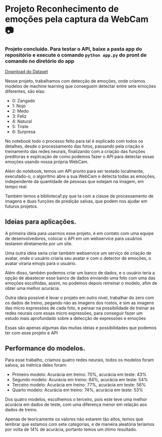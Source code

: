 # Projeto Reconhecimento de emoções pela captura da WebCam :camera:

### Projeto concluído. Para testar o API, baixe a pasta app do repositório e execute o comando `python app.py` do pront de comando no diretório do app

[Download do Dataset](https://www.kaggle.com/msambare/fer2013)

Nesse projeto, trabalhamos com detecção de emoções, onde criamos modelos de machine learning que conseguem detectar entre sete emoções diferentes, são elas:

- 0: Zangado
 - 1: Nojo 
 - 2: Medo 
 - 3: Feliz
 - 4: Natural
 - 5: Triste
 - 6: Surpresa

No notebook todo o processo feito para tal é explicado com todos os detalhes, desde o processamento das fotos, passando pela criação e treinamento das redes neurais, finalizando com a criação das funções preditoras e explicação de como podemos fazer o API para detectar essas emoções usando nossa própria WebCam.

Além do notebook, temos um API pronto para ser testado localmente, executado-o, o algoritmo abre a sua WebCam e detecta todas as emoções, independente da quantidade de pessoas que estejam na imagem, em tempo real.

Também temos a biblioteca1.py que ta com a  classe de processamento de imagens e duas funções de predição salvas, que podem nos ajudar em futuros projetos.

## Ideias para aplicações.

A primeira ideia para usarmos esse projeto, é em contato com uma equipe de desenvolvedores, colocar o API em um webservice para usuários testarem diretamente por um site.

Uma outra ideia seria criar também webservice um serviço de criação de avatar, onde o usuário criaria seu avatar e com o detector de emoções, o avatar viraria emojis para o usuário.

Além disso, também podemos criar um banco de dados, e o usuário teria a opção de abastecer esse banco de dados enviando uma foto com uma das emoções escolhidas, assim, no podemos depois retreinar o modelo, afim de obter uma melhor acurácia.

Outra ideia possível é levar o projeto em outro nível, trabalhar do zero com os dados de treino, pegando não as imagens dos rostos, e sim as imagens das micro expressões de cada foto, e pensar na possibilidade de treinar as redes neurais com essas micro expressões, para conseguir fazer um estudo mais aprofundado sobre a detecção de expressões e emoções

Essas são apenas algumas das muitas ideias e possibilidades que podemos ter com esse projeto e API



## Performance do modelos.

Para esse trabalho, criamos quatro redes neurais, todos os modelos foram salvos, as métrica deles foram:

- Primeiro modelo: Acurácia em treino: 70%, acurácia em teste: 43%
- Segundo modelo: Acurácia em treino: 84%, acurácia em teste: 54%
- Terceiro modelo: Acurácia em treino: 77%, acurácia em teste: 56%
- Quarto modelo: Acurácia em treino: 74%, acurácia em teste: 53%

Dos quatro modelos, escolhemos o terceiro, pois este teve uma melhor acurácia em dados de teste, com uma diferença menor em relação aos dados de treino.

Apenas de teoricamente os valores não estarem tão altos, temos que lembrar que estamos com sete categorias, e de maneira aleatória teríamos por volta de 14% de acurácia, portanto temos um ótimo resultado.
